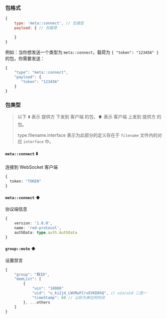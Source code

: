 
### 包格式

```js
{
    type: 'meta::connect', // 包类型
    payload: { // 包载荷
      
    }
}
```

例如：当你想发送一个类型为 `meta::connect`，载荷为 `{ "token": "123456" }` 的包，你需要发送：
```ts
{
    "type": "meta::connect",
    "payload": { 
       "token": "123456"
    }
}
```

### 包类型

> 以下 ⬇️ 表示 提供方 下发到 客户端 的包，⬆️ 表示 客户端 上发到 提供方 的包。
>
> type.filename.interface 表示为此部分的定义存在于 `filename` 文件内的对应 `interface` 中。

#### `meta::connect` ⬇️
连接到 WebSocket 客户端

```ts
{
  token: "TOKEN"
}
```

#### `meta::connect` ⬆️
协议端信息

```ts
{
    version: '1.0.0',
    name: 'red-protocol',
    authData: type.auth.AuthData
}
```

#### `group::mute` ⬆️
设置禁言

```ts
{
    "group": "群ID",
    "memList": [
        {
            "uin": "10086"
            "uid": "u_ki2jd_LWVRwFCrxEVKD8hQ", // uin/uid 二选一
            "timeStamp": 60 // 以秒为单位的时间
        }, ...others
    ]
}
```